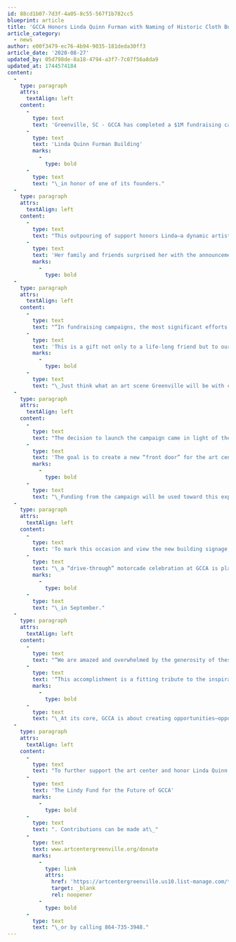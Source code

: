 ```yaml
---
id: 88cd1b07-7d3f-4a05-8c55-567f1b782cc5
blueprint: article
title: 'GCCA Honors Linda Quinn Furman with Naming of Historic Cloth Building'
article_category:
  - news
author: e00f3479-ec76-4b94-9035-181deda30ff3
article_date: '2020-08-27'
updated_by: 05d798de-8a18-4794-a3f7-7c07f56a8da9
updated_at: 1744574184
content:
  -
    type: paragraph
    attrs:
      textAlign: left
    content:
      -
        type: text
        text: 'Greenville, SC - GCCA has completed a $1M fundraising campaign to sustain operations and expand its impact—all in the name of a beloved member of the Greenville arts community. GCCA’s historic Cloth Building at 101 Abney Street will now be named the '
      -
        type: text
        text: 'Linda Quinn Furman Building'
        marks:
          -
            type: bold
      -
        type: text
        text: "\_in honor of one of its founders."
  -
    type: paragraph
    attrs:
      textAlign: left
    content:
      -
        type: text
        text: "This outpouring of support honors Linda—a dynamic artist, philanthropist, and wife of real estate developer and GCCA board member Earle Furman—in a way that is close to her heart.\_"
      -
        type: text
        text: 'Her family and friends surprised her with the announcement yesterday when they stopped by GCCA to view the newly installed signage.'
        marks:
          -
            type: bold
  -
    type: paragraph
    attrs:
      textAlign: left
    content:
      -
        type: text
        text: "“In fundraising campaigns, the most significant efforts are those aimed at naming opportunities for an institution's major facilities. Naming the 30,000-square-foot Cloth Building to honor Linda is most appropriate, and the funds raised will add significantly to the continued financial health and mission of GCCA,” said H. F. “Gally” Gallivan, III, a retired financial advisor and member of GCCA’s Development Committee. He, along with his wife, Fielding, and family joined dozens of others in support of this effort. “Through her early vision for and continuing leadership in GCCA, the organization is poised to thrive, and it thrills us to have participated. "
      -
        type: text
        text: 'This is a gift not only to a life-long friend but to our community.'
        marks:
          -
            type: bold
      -
        type: text
        text: "\_Just think what an art scene Greenville will be with continued access to professional training and a venue to showcase art at any level.”"
  -
    type: paragraph
    attrs:
      textAlign: left
    content:
      -
        type: text
        text: "The decision to launch the campaign came in light of the COVID-19 pandemic, which led the organization to re-evaluate priorities and craft a plan to expand into recently vacated space in the Linda Quinn Furman Building.\_"
      -
        type: text
        text: 'The goal is to create a new “front door” for the art center, along with additional studios, classrooms, and multi-use space.'
        marks:
          -
            type: bold
      -
        type: text
        text: "\_Funding from the campaign will be used toward this expansion project, as well as to support operating costs and strengthen reserves."
  -
    type: paragraph
    attrs:
      textAlign: left
    content:
      -
        type: text
        text: 'To mark this occasion and view the new building signage,'
      -
        type: text
        text: "\_a “drive-through” motorcade celebration at GCCA is planned for Linda and campaign supporters"
        marks:
          -
            type: bold
      -
        type: text
        text: "\_in September."
  -
    type: paragraph
    attrs:
      textAlign: left
    content:
      -
        type: text
        text: "“We are amazed and overwhelmed by the generosity of these donors, who have not only supported our survival during the most challenging of times, but also laid a solid foundation to expand our efforts in meaningful ways,” explained Kim Fabian, GCCA’s Executive Director.\_"
      -
        type: text
        text: '“This accomplishment is a fitting tribute to the inspiration Linda has provided to us all.'
        marks:
          -
            type: bold
      -
        type: text
        text: "\_At its core, GCCA is about creating opportunities—opportunities to help children and adults express and expand their creativity; opportunities to fuel the arts economy by providing affordable studio space and a venue for local artists to showcase their work; and opportunities to provide inclusive access to the arts that might otherwise be unavailable. Following Linda’s example of strength and perseverance, we are inspired to take these opportunities to the next level.”"
  -
    type: paragraph
    attrs:
      textAlign: left
    content:
      -
        type: text
        text: "To further support the art center and honor Linda Quinn Furman, the organization has established\_"
      -
        type: text
        text: 'The Lindy Fund for the Future of GCCA'
        marks:
          -
            type: bold
      -
        type: text
        text: ". Contributions can be made at\_"
      -
        type: text
        text: www.artcentergreenville.org/donate
        marks:
          -
            type: link
            attrs:
              href: 'https://artcentergreenville.us10.list-manage.com/track/click?u=7edbff943525a665390005ed9&id=2dca8dc554&e=2879ac424d'
              target: _blank
              rel: noopener
          -
            type: bold
      -
        type: text
        text: "\_or by calling 864-735-3948."
---
```

